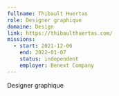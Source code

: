 ```yaml
---
fullname: Thibault Huertas
role: Designer graphique
domaine: Design
link: https://thibaulthuertas.com/
missions:
  - start: 2021-12-06
    end: 2022-01-07
    status: independent
    employer: Benext Company
---
```


Designer graphique
